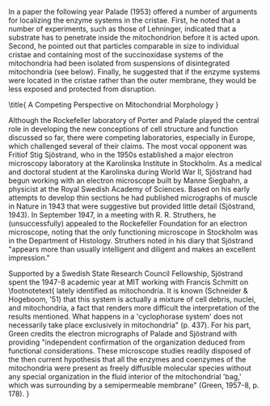 In a paper the following year Palade (1953) offered a number of arguments for localizing the enzyme systems in the cristae. First, he noted that a number of experiments, such as those of Lehninger, indicated that a substrate has to penetrate inside the mitochondrion before it is acted upon. Second, he pointed out that particles comparable in size to individual cristae and containing most of the succinoxidase systems of the mitochondria had been isolated from suspensions of disintegrated mitochondria (see below). Finally, he suggested that if the enzyme systems were located in the cristae rather than the outer membrane, they would be less exposed and protected from disruption.

\title{
A Competing Perspective on Mitochondrial Morphology
}

Although the Rockefeller laboratory of Porter and Palade played the central role in developing the new conceptions of cell structure and function discussed so far, there were competing laboratories, especially in Europe, which challenged several of their claims. The most vocal opponent was Fritiof Stig Sjöstrand, who in the 1950s established a major electron microscopy laboratory at the Karolinska Institute in Stockholm. As a medical and doctoral student at the Karolinska during World War II, Sjöstrand had begun working with an electron microscope built by Manne Siegbahn, a physicist at the Royal Swedish Academy of Sciences. Based on his early attempts to develop thin sections he had published micrographs of muscle in Nature in 1943 that were suggestive but provided little detail (Sjöstrand, 1943). In September 1947, in a meeting with R. R. Struthers, he (unsuccessfully) appealed to the Rockefeller Foundation for an electron microscope, noting that the only functioning microscope in Stockholm was in the Department of Histology. Struthers noted in his diary that Sjöstrand "appears more than usually intelligent and diligent and makes an excellent impression."

Supported by a Swedish State Research Council Fellowship, Sjöstrand spent the 1947-8 academic year at MIT working with Francis Schmitt on
\footnotetext{
lately identified as mitochondria. It is known (Schneider \& Hogeboom, '51) that this system is actually a mixture of cell debris, nuclei, and mitochondria, a fact that renders more difficult the interpretation of the results mentioned. What happens in a 'cyclophorase system' does not necessarily take place exclusively in mitochondria" (p. 437). For his part, Green credits the electron micrographs of Palade and Sjöstrand with providing "independent confirmation of the organization deduced from functional considerations. These microscope studies readily disposed of the then current hypothesis that all the enzymes and coenzymes of the mitochondria were present as freely diffusible molecular species without any special organization in the fluid interior of the mitochondrial 'bag,' which was surrounding by a semipermeable membrane" (Green, 1957-8, p. 178).
}